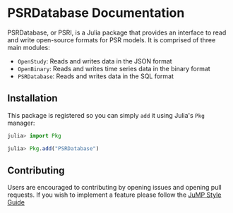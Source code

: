 # PSRDatabase Documentation

PSRDatabase, or PSRI, is a Julia package that provides an interface to read and write open-source formats for PSR models.
It is comprised of three main modules:
- `OpenStudy`: Reads and writes data in the JSON format
- `OpenBinary`: Reads and writes time series data in the binary format
- `PSRDatabase`: Reads and writes data in the SQL format

## Installation

This package is registered so you can simply `add` it using Julia's `Pkg` manager:
```julia
julia> import Pkg

julia> Pkg.add("PSRDatabase")
```

## Contributing

Users are encouraged to contributing by opening issues and opening pull requests. If you wish to implement a feature please follow 
the [JuMP Style Guide](https://jump.dev/JuMP.jl/v0.21.10/developers/style/#Style-guide-and-design-principles)
